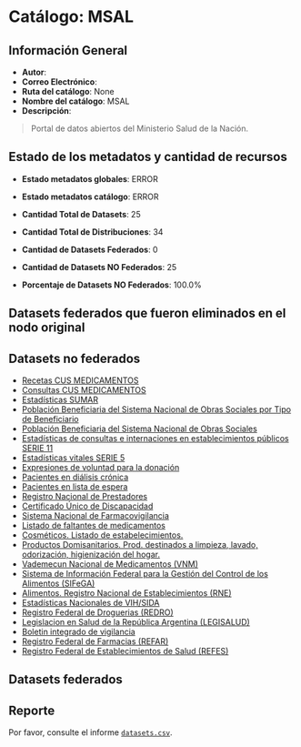 
# Catálogo: MSAL

## Información General

- **Autor**: 
- **Correo Electrónico**: 
- **Ruta del catálogo**: None
- **Nombre del catálogo**: MSAL
- **Descripción**:

> Portal de datos abiertos del  Ministerio Salud de la Nación.

## Estado de los metadatos y cantidad de recursos

- **Estado metadatos globales**: ERROR
- **Estado metadatos catálogo**: ERROR
- **Cantidad Total de Datasets**: 25
- **Cantidad Total de Distribuciones**: 34

- **Cantidad de Datasets Federados**: 0
- **Cantidad de Datasets NO Federados**: 25
- **Porcentaje de Datasets NO Federados**: 100.0%

## Datasets federados que fueron eliminados en el nodo original



## Datasets no federados

- [Recetas CUS  MEDICAMENTOS](http://datos.sisa.msal.gov.ar/dataset/recetas-cus-medicamentos)
- [Consultas CUS MEDICAMENTOS](http://datos.sisa.msal.gov.ar/dataset/consultas-cus-medicamentos)
- [Estadísticas SUMAR](http://datos.sisa.msal.gov.ar/dataset/estadisticas-sumar)
- [Población Beneficiaria del Sistema Nacional de Obras Sociales por Tipo de Beneficiario](http://datos.sisa.msal.gov.ar/dataset/poblacion-beneficiaria-del-sistema-nacional-de-obras-sociales-por-tipo-beneficiario)
- [Población Beneficiaria del Sistema Nacional de Obras Sociales](http://datos.sisa.msal.gov.ar/dataset/poblacion-beneficiaria-del-sistema-nacional-de-obras-sociales)
- [Estadísticas de consultas e internaciones en establecimientos públicos SERIE 11](http://www.deis.msal.gov.ar/)
- [Estadísticas vitales SERIE 5](http://www.deis.msal.gov.ar/)
- [Expresiones de voluntad para la donación](http://datos.sisa.msal.gov.ar/dataset/expresiones-de-voluntad-para-la-donacion)
- [Pacientes en diálisis crónica](http://datos.sisa.msal.gov.ar/dataset/pacientes-en-dialisis-cronica)
- [Pacientes en lista de espera](http://datos.sisa.msal.gov.ar/dataset/pacientes-en-lista-de-espera)
- [Registro Nacional de Prestadores](http://datos.sisa.msal.gov.ar/dataset/registro-nacional-prestadores)
- [Certificado Único de Discapacidad](http://datos.sisa.msal.gov.ar/dataset/certificado-unico-de-discapacidad)
- [Sistema Nacional de Farmacovigilancia](http://www.anmat.gov.ar/dataset/sistema-nacional-de-farmacovigilancia)
- [Listado de faltantes de medicamentos](http://www.anmat.gov.ar/dataset/listado-de-faltantes-de-medicamentos)
- [Cosméticos. Listado de estabelecimientos.](http://www.anmat.gov.ar/dataset/cosmeticos-listado-de-estabelecimientos)
- [Productos Domisanitarios. Prod. destinados a limpieza, lavado, odorización, higienización del hogar.](http://www.anmat.gov.ar/dataset/productos-domisanitarios)
- [Vademecun Nacional de Medicamentos (VNM)](http://anmatvademecum.servicios.pami.org.ar/dataset/vademecun-nacional-de-medicamentos)
- [Sistema de Información Federal para la Gestión del Control de los Alimentos (SIFeGA)](http://portal.anmat.gov.ar/dataset/sistema-de-informacion-federal-para-la-gestion-del-control-de-los-alimentos)
- [Alimentos. Registro Nacional de Establecimientos (RNE)](http://inal.sifega.anmat.gov.ar/dataset/registro-nacional-de-establecimientos-de-alimentos)
- [Estadísticas Nacionales de VIH/SIDA](http://datos.sisa.msal.gov.ar/dataset/estadisticas-nacionales-de-vih-sida)
- [Registro Federal de Droguerias (REDRO)](http://datos.sisa.msal.gov.ar/dataset/registro-federal-de-droguerias-redro)
- [Legislacion en Salud de la República Argentina (LEGISALUD)](http://leg.msal.gov.ar/)
- [Boletin integrado de vigilancia](http://www.msal.gob.ar/dataset/boletin-integrado-de-vigilancia)
- [Registro Federal de Farmacias (REFAR)](sisa.msal.gov.ar)
- [Registro Federal de Establecimientos de Salud (REFES)](http://sisa.msal.gov.ar)

## Datasets federados



## Reporte

Por favor, consulte el informe [`datasets.csv`](datasets.csv).
